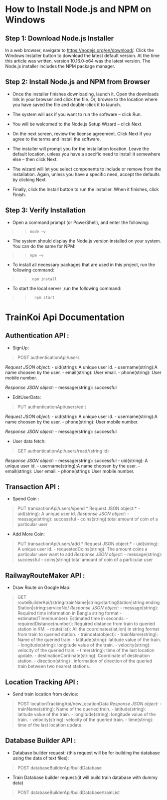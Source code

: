 # How to Install Node.js and NPM on Windows

## Step 1: Download Node.js Installer
  In a web browser, navigate to https://nodejs.org/en/download/. 
  Click the Windows Installer button to download the latest default version. 
  At the time this article was written, version 10.16.0-x64 was the latest version. 
  The Node.js installer includes the NPM package manager.

## Step 2: Install Node.js and NPM from Browser

- Once the installer finishes downloading, launch it. Open the downloads link in your browser and click the file. Or, browse to the location where you have saved the file and double-click it to launch.

- The system will ask if you want to run the software – click Run.

- You will be welcomed to the Node.js Setup Wizard – click Next.

- On the next screen, review the license agreement. Click Next if you agree to the terms and install the software.

- The installer will prompt you for the installation location. Leave the default location, unless you have a specific need to install it somewhere else – then click Next.

- The wizard will let you select components to include or remove from the installation. Again, unless you have a specific need, accept the defaults by clicking Next.

- Finally, click the Install button to run the installer. When it finishes, click Finish.


## Step 3: Verify Installation
  
- Open a command prompt (or PowerShell), and enter the following:

>>  `node –v`
  
-  The system should display the Node.js version installed on your system. You can do the same for NPM:

>>  `npm –v`

- To install all necessary packages that are used in this project, run the following command:

>> `  npm install  `

- To start the local server ,run the following command:

>> `   npm start   `






# TrainKoi Api Documentation 


## Authentication API :

- SignUp:

> POST  authenticationApi/users  
  
  *Request JSON object:*
    - uid(string): A unique user id.
    - username(string):A name choosen by the user.
    - email(string): User email.
    - phone(string): User mobile number.
  
  *Response JSON object:*
    - message(string): successful

- EditUserData:
> PUT authenticationApi/users/edit   

   *Request JSON object:*
    - uid(string): A unique user id.
    - username(string):A name choosen by the user.
    - phone(string): User mobile number.

   *Response JSON object:*
     - message(string): successful

- User data fetch:

> GET  authenticationApi/users/read/(string:id)

   *Response JSON object:*
      - message(string): successful
      - uid(string): A unique user id.
      - username(string):A name choosen by the user.
      - email(string): User email.
      - phone(string): User mobile number.
	  

## Transaction API :

- Spend Coin :
   
>  PUT transactionApi/users/spend 
     * Request JSON object:*
             - uid(string): A unique user id.
     *Response JSON object:*
	     - message(string): successful
             - coins(string):total amount of coin of a particular user

- Add More Coin:
> PUT transactionApi/users/add 
     * Request JSON object:*
             - uid(string): A unique user id.
             - requestedCoins(string): The amount coins a particular user want to add
     *Response JSON object:*
	     - message(string): successful
             - coins(string):total amount of coin of a particular user

## RailwayRouteMaker API :

- Draw Route on Google Map:

> GET  routeBuilderApi/(string:trainName|string:startingStation|string:endingStation|string:serviceNo/
     *Response JSON object:*
	     - message(string): Required time information in Bangla string format
             - estimatedTime(number): Estimated time in seconds.
             - requiredDistance(number): Required distance from train to queried station in KM.
             - route(list): All the coordinates(lat,lon) in string format from train to queried station.
             - traindata(object): 
		       - trainName(string): Name of the queried train.
                       - latitude(string): latitude value of the train.
		       - longitude(string): longitude value of the train.
		       - velocity(string): velocity of the queried train.
		       - time(string): time of the last location update.
             - destinationCordinate(string): Coordinate of destination station.
             - direction(string) : information of direction of the queried train between two nearest stations.


## Location Tracking API :

- Send train location from device:
> POST  locationTrackingApi/newLocationData
	*Response JSON object:*
	       - trainName(string): Name of the queried train.
               - latitude(string): latitude value of the train.
	       - longitude(string): longitude value of the train.
	       - velocity(string): velocity of the queried train.
	       - time(string): time of the last location update.
	    
## Database Builder API :
- Database builder request: (this request will be for building the database using the data of text files):

> POST databaseBuilderApi/buildDatabase   

- Train Database builder request:(it will build train database with dummy data)

> POST  databaseBuilderApi/buildDatabase/trainList  

